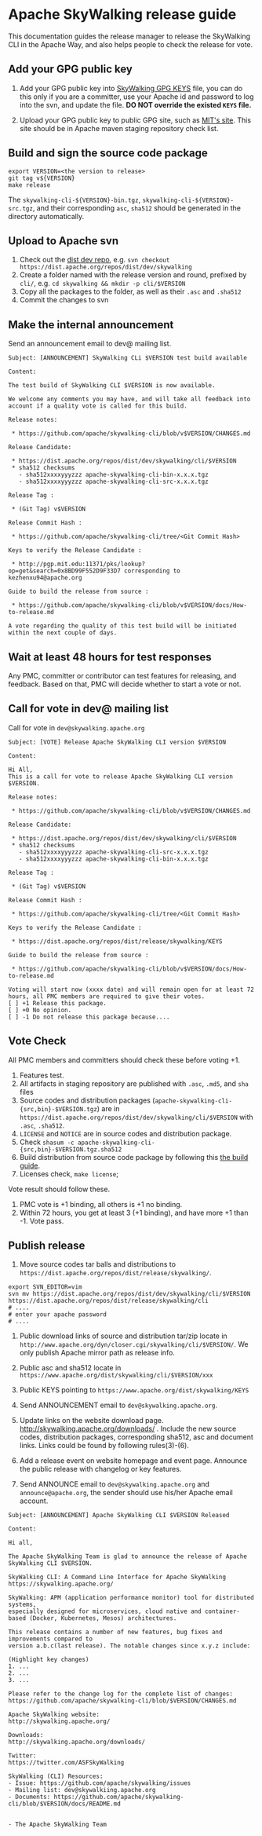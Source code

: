 # Apache SkyWalking release guide

This documentation guides the release manager to release the SkyWalking CLI in the Apache Way, and also helps people to
check the release for vote.

## Add your GPG public key

1. Add your GPG public key into [SkyWalking GPG KEYS](https://dist.apache.org/repos/dist/release/skywalking/KEYS) file,
you can do this only if you are a committer, use your Apache id and password to log into the svn, and update the file.
**DO NOT override the existed `KEYS` file.**

1. Upload your GPG public key to public GPG site, such as [MIT's site](http://pgp.mit.edu:11371/). This site should be in 
Apache maven staging repository check list.

## Build and sign the source code package

```shell
export VERSION=<the version to release>
git tag v${VERSION}
make release
```

The `skywalking-cli-${VERSION}-bin.tgz`, `skywalking-cli-${VERSION}-src.tgz`, and their corresponding `asc`, `sha512`
should be generated in the directory automatically. 

## Upload to Apache svn

1. Check out the [dist dev repo](https://dist.apache.org/repos/dist/dev/skywalking), e.g. `svn checkout https://dist.apache.org/repos/dist/dev/skywalking`
1. Create a folder named with the release version and round, prefixed by `cli/`, e.g. `cd skywalking && mkdir -p cli/$VERSION`
1. Copy all the packages to the folder, as well as their `.asc` and `.sha512`
1. Commit the changes to svn

## Make the internal announcement

Send an announcement email to dev@ mailing list.

```text
Subject: [ANNOUNCEMENT] SkyWalking CLi $VERSION test build available

Content:

The test build of SkyWalking CLI $VERSION is now available.

We welcome any comments you may have, and will take all feedback into
account if a quality vote is called for this build.

Release notes:

 * https://github.com/apache/skywalking-cli/blob/v$VERSION/CHANGES.md

Release Candidate:

 * https://dist.apache.org/repos/dist/dev/skywalking/cli/$VERSION
 * sha512 checksums
   - sha512xxxxyyyzzz apache-skywalking-cli-bin-x.x.x.tgz
   - sha512xxxxyyyzzz apache-skywalking-cli-src-x.x.x.tgz

Release Tag :

 * (Git Tag) v$VERSION

Release Commit Hash :

 * https://github.com/apache/skywalking-cli/tree/<Git Commit Hash>

Keys to verify the Release Candidate :

 * http://pgp.mit.edu:11371/pks/lookup?op=get&search=0x8BD99F552D9F33D7 corresponding to kezhenxu94@apache.org

Guide to build the release from source :

 * https://github.com/apache/skywalking-cli/blob/v$VERSION/docs/How-to-release.md

A vote regarding the quality of this test build will be initiated
within the next couple of days.
```

## Wait at least 48 hours for test responses

Any PMC, committer or contributor can test features for releasing, and feedback.
Based on that, PMC will decide whether to start a vote or not.

## Call for vote in dev@ mailing list

Call for vote in `dev@skywalking.apache.org`

```text
Subject: [VOTE] Release Apache SkyWalking CLI version $VERSION

Content:

Hi All,
This is a call for vote to release Apache SkyWalking CLI version $VERSION.

Release notes:

 * https://github.com/apache/skywalking-cli/blob/v$VERSION/CHANGES.md

Release Candidate:

 * https://dist.apache.org/repos/dist/dev/skywalking/cli/$VERSION
 * sha512 checksums
   - sha512xxxxyyyzzz apache-skywalking-cli-src-x.x.x.tgz
   - sha512xxxxyyyzzz apache-skywalking-cli-bin-x.x.x.tgz

Release Tag :

 * (Git Tag) v$VERSION

Release Commit Hash :

 * https://github.com/apache/skywalking-cli/tree/<Git Commit Hash>

Keys to verify the Release Candidate :

 * https://dist.apache.org/repos/dist/release/skywalking/KEYS

Guide to build the release from source :

 * https://github.com/apache/skywalking-cli/blob/v$VERSION/docs/How-to-release.md

Voting will start now (xxxx date) and will remain open for at least 72 hours, all PMC members are required to give their votes.
[ ] +1 Release this package.
[ ] +0 No opinion.
[ ] -1 Do not release this package because....
```

## Vote Check

All PMC members and committers should check these before voting +1.

1. Features test.
1. All artifacts in staging repository are published with `.asc`, `.md5`, and `sha` files
1. Source codes and distribution packages (`apache-skywalking-cli-{src,bin}-$VERSION.tgz`)
are in `https://dist.apache.org/repos/dist/dev/skywalking/cli/$VERSION` with `.asc`, `.sha512`.
1. `LICENSE` and `NOTICE` are in source codes and distribution package.
1. Check `shasum -c apache-skywalking-cli-{src,bin}-$VERSION.tgz.sha512`
1. Build distribution from source code package by following this [the build guide](#build-and-sign-the-source-code-package).
1. Licenses check, `make license`;

Vote result should follow these.

1. PMC vote is +1 binding, all others is +1 no binding.
1. Within 72 hours, you get at least 3 (+1 binding), and have more +1 than -1. Vote pass. 


## Publish release

1. Move source codes tar balls and distributions to `https://dist.apache.org/repos/dist/release/skywalking/`.

```shell
export SVN_EDITOR=vim
svn mv https://dist.apache.org/repos/dist/dev/skywalking/cli/$VERSION https://dist.apache.org/repos/dist/release/skywalking/cli
# ....
# enter your apache password
# ....

```

1. Public download links of source and distribution tar/zip locate in `http://www.apache.org/dyn/closer.cgi/skywalking/cli/$VERSION/`.
We only publish Apache mirror path as release info.

1. Public asc and sha512 locate in `https://www.apache.org/dist/skywalking/cli/$VERSION/xxx`

1. Public KEYS pointing to  `https://www.apache.org/dist/skywalking/KEYS`

1. Send ANNOUNCEMENT email to `dev@skywalking.apache.org`.

1. Update links on the website download page. http://skywalking.apache.org/downloads/ . Include the new source codes, distribution packages, corresponding sha512, asc and document
links. Links could be found by following rules(3)-(6).

1. Add a release event on website homepage and event page. Announce the public release with changelog or key features.

1. Send ANNOUNCE email to `dev@skywalking.apache.org` and `announce@apache.org`, the sender should use his/her Apache email account.

```text
Subject: [ANNOUNCEMENT] Apache SkyWalking CLI $VERSION Released

Content:

Hi all,

The Apache SkyWalking Team is glad to announce the release of Apache SkyWalking CLI $VERSION.

SkyWalking CLI: A Command Line Interface for Apache SkyWalking https://skywalking.apache.org/

SkyWalking: APM (application performance monitor) tool for distributed systems, 
especially designed for microservices, cloud native and container-based (Docker, Kubernetes, Mesos) architectures. 

This release contains a number of new features, bug fixes and improvements compared to
version a.b.c(last release). The notable changes since x.y.z include:

(Highlight key changes)
1. ...
2. ...
3. ...

Please refer to the change log for the complete list of changes:
https://github.com/apache/skywalking-cli/blob/$VERSION/CHANGES.md

Apache SkyWalking website:
http://skywalking.apache.org/

Downloads:
http://skywalking.apache.org/downloads/

Twitter:
https://twitter.com/ASFSkyWalking

SkyWalking (CLI) Resources:
- Issue: https://github.com/apache/skywalking/issues
- Mailing list: dev@skywalkiing.apache.org
- Documents: https://github.com/apache/skywalking-cli/blob/$VERSION/docs/README.md


- The Apache SkyWalking Team
```
